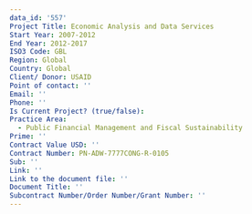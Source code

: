 ```yaml
---
data_id: '557'
Project Title: Economic Analysis and Data Services
Start Year: 2007-2012
End Year: 2012-2017
ISO3 Code: GBL
Region: Global
Country: Global
Client/ Donor: USAID
Point of contact: ''
Email: ''
Phone: ''
Is Current Project? (true/false): 
Practice Area:
  - Public Financial Management and Fiscal Sustainability
Prime: ''
Contract Value USD: ''
Contract Number: PN-ADW-7777CONG-R-0105
Sub: ''
Link: ''
Link to the document file: ''
Document Title: ''
Subcontract Number/Order Number/Grant Number: ''
---
```


